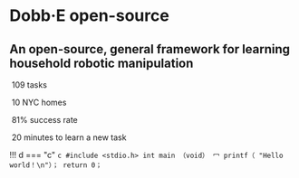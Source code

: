 # Dobb·E           open-source

##                             An open-source, general framework for learning household robotic manipulation

​                            109 tasks

​                            10 NYC homes

​                            81% success rate

​                            20 minutes to learn a new task

!!! d
    === "c"
        ``` c
            #include <stdio.h>
            int main （void） 冖
            printf（ "Hello world！\n"）；
            return 0；
        ```
